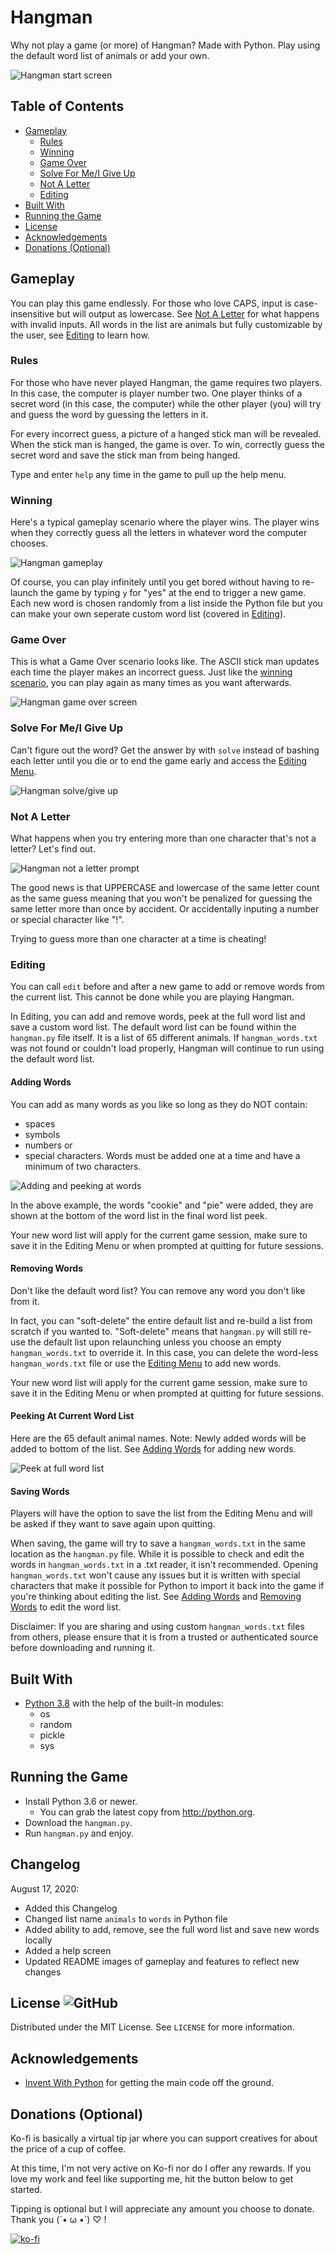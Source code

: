 # Hangman
Why not play a game (or more) of Hangman? Made with Python. Play using the default word list of animals or add your own.

![Hangman start screen](demo_images/start_screen.gif)

## Table of Contents
- [Gameplay](#Gameplay)
    - [Rules](#Rules)
    - [Winning](#Winning)
    - [Game Over](#Game-Over)
    - [Solve For Me/I Give Up](#Solve-For-Me/I-Give-Up)
    - [Not A Letter](#Not-A-Letter)
    - [Editing](#Editing)
- [Built With](#Built-With)
- [Running the Game](#Running-the-Game)
- [License](#License)
- [Acknowledgements](#Acknowledgements)
- [Donations (Optional)](#Donations-(Optional))

## Gameplay
You can play this game endlessly. For those who love CAPS, input is case-insensitive but will output as lowercase. See [Not A Letter](#Not-A-Letter) for what happens with invalid inputs. All words in the list are animals but fully customizable by the user, see [Editing](#Editing) to learn how.

### Rules
For those who have never played Hangman, the game requires two players. In this case, the computer is player number two. One player thinks of a secret word (in this case, the computer) while the other player (you) will try and guess the word by guessing the letters in it.

For every incorrect guess, a picture of a hanged stick man will be revealed. When the stick man is hanged, the game is over. To win, correctly guess the secret word and save the stick man from being hanged.

Type and enter `help` any time in the game to pull up the help menu.

### Winning
Here's a typical gameplay scenario where the player wins. The player wins when they correctly guess all the letters in whatever word the computer chooses.

![Hangman gameplay](demo_images/win.gif)

Of course, you can play infinitely until you get bored without having to re-launch the game by typing `y` for "yes" at the end to trigger a new game. Each new word is chosen randomly from a list inside the Python file but you can make your own seperate custom word list (covered in [Editing](#Editing)).

### Game Over
This is what a Game Over scenario looks like. The ASCII stick man updates each time the player makes an incorrect guess. Just like the [winning scenario](#Winning), you can play again as many times as you want afterwards.

![Hangman game over screen](demo_images/lose.gif)

### Solve For Me/I Give Up
Can't figure out the word? Get the answer by with `solve` instead of bashing each letter until you die or to end the game early and access the [Editing Menu](#Editing).

![Hangman solve/give up](demo_images/solve.gif)

### Not A Letter
What happens when you try entering more than one character that's not a letter? Let's find out.

![Hangman not a letter prompt](demo_images/notaletter.gif)

The good news is that UPPERCASE and lowercase of the same letter count as the same guess meaning that you won't be penalized for guessing the same letter more than once by accident. Or accidentally inputing a number or special character like "!".

Trying to guess more than one character at a time is cheating!

### Editing
You can call `edit` before and after a new game to add or remove words from the current list. This cannot be done while you are playing Hangman.

In Editing, you can add and remove words, peek at the full word list and save a custom word list. The default word list can be found within the `hangman.py` file itself. It is a list of 65 different animals. If `hangman_words.txt` was not found or couldn't load properly, Hangman will continue to run using the default word list.

#### Adding Words
You can add as many words as you like so long as they do NOT contain:
- spaces
- symbols
- numbers or
- special characters.
Words must be added one at a time and have a minimum of two characters.

![Adding and peeking at words](demo_images/adding_words.png)

In the above example, the words "cookie" and "pie" were added, they are shown at the bottom of the word list in the final word list peek.

Your new word list will apply for the current game session, make sure to save it in the Editing Menu or when prompted at quitting for future sessions.

#### Removing Words
Don't like the default word list? You can remove any word you don't like from it.

In fact, you can "soft-delete" the entire default list and re-build a list from scratch if you wanted to. "Soft-delete" means that `hangman.py` will still re-use the default list upon relaunching unless you choose an empty `hangman_words.txt` to override it. In this case, you can delete the word-less `hangman_words.txt` file or use the [Editing Menu](#Editing) to add new words.

Your new word list will apply for the current game session, make sure to save it in the Editing Menu or when prompted at quitting for future sessions.

#### Peeking At Current Word List
Here are the 65 default animal names. Note: Newly added words will be added to bottom of the list. See [Adding Words](#Adding-Words) for adding new words.

![Peek at full word list](demo_images/peek.png)

#### Saving Words
Players will have the option to save the list from the Editing Menu and will be asked if they want to save again upon quitting.

When saving, the game will try to save a `hangman_words.txt` in the same location as the `hangman.py` file. While it is possible to check and edit the words in `hangman_words.txt` in a .txt reader, it isn't recommended. Opening `hangman_words.txt` won't cause any issues but it is written with special characters that make it possible for Python to import it back into the game if you're thinking about editing the list. See [Adding Words](#Adding-Words) and [Removing Words](#Removing-Words) to edit the word list.

Disclaimer: If you are sharing and using custom `hangman_words.txt` files from others, please ensure that it is from a trusted or authenticated source before downloading and running it.

## Built With
- [Python 3.8](python.org) with the help of the built-in modules:
    - os
    - random
    - pickle
    - sys

## Running the Game
- Install Python 3.6 or newer.
    - You can grab the latest copy from http://python.org.
- Download the `hangman.py`.
- Run `hangman.py` and enjoy.

## Changelog
August 17, 2020:
- Added this Changelog
- Changed list name `animals` to `words` in Python file
- Added ability to add, remove, see the full word list and save new words locally
- Added a help screen
- Updated README images of gameplay and features to reflect new changes

## License ![GitHub](https://img.shields.io/github/license/BambooKoi/Hangman)
Distributed under the MIT License. See `LICENSE` for more information.

## Acknowledgements
- [Invent With Python](https://inventwithpython.com/invent4thed/chapter8.html) for getting the main code off the ground.

## Donations (Optional)
Ko-fi is basically a virtual tip jar where you can support creatives for about the price of a cup of coffee.

At this time, I'm not very active on Ko-fi nor do I offer any rewards. If you love my work and feel like supporting me, hit the button below to get started.

Tipping is optional but I will appreciate any amount you choose to donate. Thank you (´• ω •`) ♡ !

[![ko-fi](https://www.ko-fi.com/img/githubbutton_sm.svg)](https://ko-fi.com/I2I77G74)
